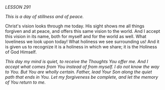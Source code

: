 *LESSON 291*

*This is a day of stillness and of peace.*

Christ's vision looks through me today. His sight shows me all things forgiven and at peace, and offers this same vision to the world. And I accept this vision in its name, both for myself and for the world as well. What loveliness we look upon today! What holiness we see surrounding us! And it is given us to recognize it is a holiness in which we share; it is the Holiness of God Himself.

_This day my mind is quiet, to receive the Thoughts You offer me. And I accept what comes from You instead of from myself. I do not know the way to You. But You are wholly certain. Father, lead Your Son along the quiet path that ends in You. Let my forgiveness be complete, and let the memory of You return to me._